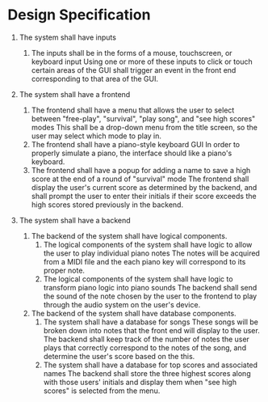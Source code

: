 # Design Specification

1. The system shall have inputs

   1. The inputs shall be in the forms of a mouse, touchscreen, or keyboard input
      Using one or more of these inputs to click or touch certain areas of the GUI shall trigger an event in the front end corresponding to that area of the GUI.
     

2. The system shall have a frontend

   1. The frontend shall have a menu that allows the user to select between "free-play", "survival", "play song", and "see high scores" modes
      This shall be a drop-down menu from the title screen, so the user may select which mode to play in.
   2. The frontend shall have a piano-style keyboard GUI
      In order to properly simulate a piano, the interface should like a piano's keyboard.
   3. The frontend shall have a popup for adding a name to save a high score at the end of a round of "survival" mode
      The frontend shall display the user's current score as determined by the backend, and shall prompt the user to enter their initials if their score
      exceeds the high scores stored previously in the backend.
     

4. The system shall have a backend

   1. The backend of the system shall have logical components.
      1. The logical components of the system shall have logic to allow the user to play individual piano notes
         The notes will be acquired from a MIDI file and the each piano key will correspond to its proper note. 
      2. The logical components of the system shall have logic to transform piano logic into piano sounds
         The backend shall send the sound of the note chosen by the user to the frontend to play through the audio system on the user's device.
   2. The backend of the system shall have database components.
      1. The system shall have a database for songs
         These songs will be broken down into notes that the front end will display to the user. The backend shall keep track of the number of notes the user plays that
         correctly correspond to the notes of the song, and determine the user's score based on the this.
      3. The system shall have a database for top scores and associated names
         The backend shall store the three highest scores along with those users' initials and display them when "see high scores" is selected from the menu.
